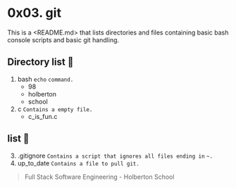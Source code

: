 # 0x03. git

This is a <README.md> that lists directories and files containing basic bash
console scripts and basic git handling.

## Directory list :open_file_folder:

1. bash `echo` `command.`
   - 98
   - holberton
   - school
2. c `Contains a empty file.`
   - c_is_fun.c

## list :page_facing_up:

3. .gitignore `Contains a script that ignores all files ending in` `~.`
4. up_to_date `Contains a file to pull git.`


> Full Stack Software Engineering - Holberton School